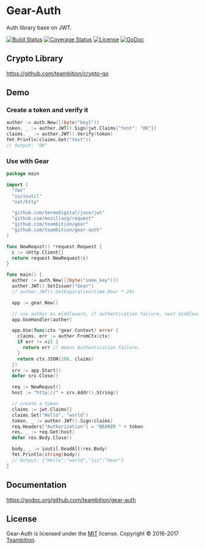 # Gear-Auth

Auth library base on JWT.

[![Build Status](http://img.shields.io/travis/teambition/gear-auth.svg?style=flat-square)](https://travis-ci.org/teambition/gear-auth)
[![Coverage Status](http://img.shields.io/coveralls/teambition/gear-auth.svg?style=flat-square)](https://coveralls.io/r/teambition/gear-auth)
[![License](http://img.shields.io/badge/license-mit-blue.svg?style=flat-square)](https://raw.githubusercontent.com/teambition/gear-auth/master/LICENSE)
[![GoDoc](http://img.shields.io/badge/go-documentation-blue.svg?style=flat-square)](http://godoc.org/github.com/teambition/gear-auth)

## Crypto Library

https://github.com/teambition/crypto-go

## Demo

### Create a token and verify it

```go
auther := auth.New([]byte("key1"))
token, _ := auther.JWT().Sign(jwt.Claims{"test": "OK"})
claims, _ := auther.JWT().Verify(token)
fmt.Println(claims.Get("test"))
// Output: "OK"
```

### Use with Gear

```go
package main

import (
  "fmt"
  "io/ioutil"
  "net/http"

  "github.com/SermoDigital/jose/jwt"
  "github.com/mozillazg/request"
  "github.com/teambition/gear"
  "github.com/teambition/gear-auth"
)

func NewRequst() *request.Request {
  c := &http.Client{}
  return request.NewRequest(c)
}

func main() {
  auther := auth.New([]byte("some_key")))
  auther.JWT().SetIssuer("Gear")
  // auther.JWT().SetExpiration(time.Hour * 24)

  app := gear.New()

  // use auther as middleware, if authentication failure, next middleware will not run.
  app.UseHandler(auther)

  app.Use(func(ctx *gear.Context) error {
    claims, err := auther.FromCtx(ctx)
    if err != nil {
      return err // means Authentication failure.
    }
    return ctx.JSON(200, claims)
  })
  srv := app.Start()
  defer srv.Close()

  req := NewRequst()
  host := "http://" + srv.Addr().String()

  // create a token
  claims := jwt.Claims{}
  claims.Set("Hello", "world")
  token, _ := auther.JWT().Sign(claims)
  req.Headers["Authorization"] = "BEARER " + token
  res, _ := req.Get(host)
  defer res.Body.Close()

  body, _ := ioutil.ReadAll(res.Body)
  fmt.Println(string(body))
  // Output: {"Hello":"world","iss":"Gear"}
}
```

## Documentation

https://godoc.org/github.com/teambition/gear-auth

## License

Gear-Auth is licensed under the [MIT](https://github.com/teambition/gear-auth/blob/master/LICENSE) license.
Copyright &copy; 2016-2017 [Teambition](https://www.teambition.com).